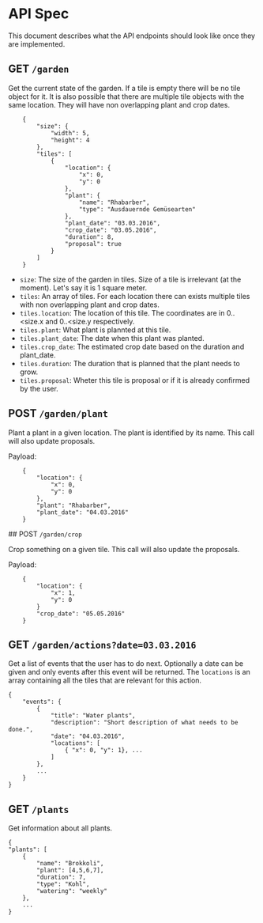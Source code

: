 # API Spec

This document describes what the API endpoints should look like once they are implemented. 

## GET `/garden` 

Get the current state of the garden. If a tile is empty there will be no tile object for it. It is also possible that there are multiple tile objects with the same location. They will have non overlapping plant and crop dates. 

        {
            "size": {
                "width": 5, 
                "height": 4
            }, 
            "tiles": [
                {
                    "location": {
                        "x": 0, 
                        "y": 0
                    }, 
                    "plant": {
                        "name": "Rhabarber",
                        "type": "Ausdauernde Gemüsearten"
                    },
                    "plant_date": "03.03.2016",
                    "crop_date": "03.05.2016",
                    "duration": 8,
                    "proposal": true
                }
            ]
        }

- `size`: The size of the garden in tiles. Size of a tile is irrelevant (at the moment). Let's say it is 1 square meter. 
- `tiles`: An array of tiles. For each location there can exists multiple tiles with non overlapping plant and crop dates. 
- `tiles.location`: The location of this tile. The coordinates are in 0..<size.x and 0..<size.y respectively. 
- `tiles.plant`: What plant is plannted at this tile. 
- `tiles.plant_date`: The date when this plant was planted.
- `tiles.crop_date`: The estimated crop date based on the duration and plant_date. 
- `tiles.duration`: The duration that is planned that the plant needs to grow. 
- `tiles.proposal`: Wheter this tile is proposal or if it is already confirmed by the user.

## POST `/garden/plant`

Plant a plant in a given location. The plant is identified by its name. This call will also update proposals. 

Payload: 

		{
			"location": {
				"x": 0, 
				"y": 0
			},
			"plant": "Rhabarber",
			"plant_date": "04.03.2016"
		}
		
## POST `/garden/crop`

Crop something on a given tile. This call will also update the proposals.

Payload:
		
		{
			"location": {
				"x": 1, 
				"y": 0
			}
			"crop_date": "05.05.2016"
		}
		
## GET `/garden/actions?date=03.03.2016`

Get a list of events that the user has to do next. Optionally a date can be given and only events after this event will be returned. The `locations` is an array containing all the tiles that are relevant for this action. 

	{
		"events": {
			{
				"title": "Water plants", 
				"description": "Short description of what needs to be done.", 
				"date": "04.03.2016", 
				"locations": [
					{ "x": 0, "y": 1}, ...
				]
			}, 
			...
		}
	}

## GET `/plants`

Get information about all plants. 

	{
	"plants": [
        {
            "name": "Brokkoli", 
            "plant": [4,5,6,7], 
            "duration": 7,
            "type": "Kohl", 
            "watering": "weekly"
        }, 
        ...
    }

